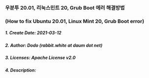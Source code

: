 ### 우분투 20.01, 리눅스민트 20, Grub Boot 에러 해결방법
### (How to fix Ubuntu 20.01, Linux Mint 20, Grub Boot error)
##### 1. Create Date: 2021-03-12
##### 2. Author: Dodo (rabbit.white at daum dot net)
##### 3. Licenses: Apache License v2.0
##### 4. Description:
